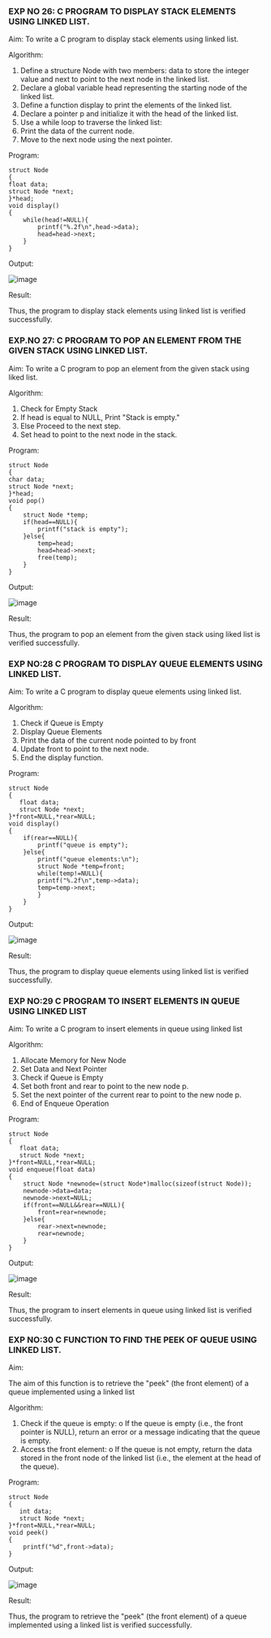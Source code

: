 ### EXP NO 26: C PROGRAM TO DISPLAY STACK ELEMENTS USING LINKED LIST.

Aim:
To write a C program to display stack elements using linked list.

Algorithm:

1.	Define a structure Node with two members: data to store the integer value and next to point to the next node in the linked list.
2.	Declare a global variable head representing the starting node of the linked list.
3.	Define a function display to print the elements of the linked list.
4.	Declare a pointer p and initialize it with the head of the linked list.
5.	Use a while loop to traverse the linked list:
6.	Print the data of the current node.
7.	Move to the next node using the next pointer.
 
Program:

```
struct Node   
{  
float data;  
struct Node *next;  
}*head;  
void display()  
{  
    while(head!=NULL){
        printf("%.2f\n",head->data);
        head=head->next;
    }
}
```

Output:

![image](https://github.com/user-attachments/assets/d13163b6-c0eb-4a96-9584-2972b21ec838)



Result:

Thus, the program to display stack elements using linked list is verified successfully. 



### EXP.NO 27: C PROGRAM TO POP AN ELEMENT FROM THE GIVEN STACK USING LINKED LIST.

Aim:
To write a C program to pop an element from the given stack using liked list.

Algorithm:

1.	Check for Empty Stack
2.	If head is equal to NULL, Print "Stack is empty."
3.	Else Proceed to the next step.
4.	Set head to point to the next node in the stack.
 
Program:

```
struct Node   
{  
char data;  
struct Node *next;  
}*head;  
void pop()  
{ 
    struct Node *temp;
    if(head==NULL){
        printf("stack is empty");
    }else{
        temp=head;
        head=head->next;
        free(temp);
    }
}
```

Output:

![image](https://github.com/user-attachments/assets/455fdb8b-4964-4cf2-8d10-5e0e4bc5488b)


Result:

Thus, the program to pop an element from the given stack using liked list is verified successfully.

 
### EXP NO:28 C PROGRAM TO DISPLAY QUEUE ELEMENTS USING LINKED LIST.

Aim:
To write a C program to display queue elements using linked list.

Algorithm:

1.	Check if Queue is Empty
2.	Display Queue Elements
3.	Print the data of the current node pointed to by front
4.	Update front to point to the next node.
5.	End the display function.
 
Program:

```
struct Node
{
   float data;
   struct Node *next;
}*front=NULL,*rear=NULL;
void display()
{
    if(rear==NULL){
        printf("queue is empty");
    }else{
        printf("queue elements:\n");
        struct Node *temp=front;
        while(temp!=NULL){
        printf("%.2f\n",temp->data);
        temp=temp->next;
        }
    }
}
```

Output:

![image](https://github.com/user-attachments/assets/5c894f77-4bc1-4745-b8d3-b328d6a325fe)


Result:

Thus, the program to display queue elements using linked list is verified successfully.


### EXP NO:29 C PROGRAM TO INSERT ELEMENTS IN QUEUE USING LINKED LIST

Aim:
To write a C program to insert elements in queue using linked list

Algorithm:

1.	Allocate Memory for New Node
2.	Set Data and Next Pointer
3.	Check if Queue is Empty
4.	Set both front and rear to point to the new node p.
5.	Set the next pointer of the current rear to point to the new node p.
6.	End of Enqueue Operation
 
Program:

```
struct Node
{
   float data;
   struct Node *next;
}*front=NULL,*rear=NULL;
void enqueue(float data)
{
    struct Node *newnode=(struct Node*)malloc(sizeof(struct Node));
    newnode->data=data;
    newnode->next=NULL;
    if(front==NULL&&rear==NULL){
        front=rear=newnode;
    }else{
        rear->next=newnode;
        rear=newnode;
    }
}
```

Output:

![image](https://github.com/user-attachments/assets/becc16c2-d7d8-4be9-9350-1d3de1bd6f48)


Result:

Thus, the program to insert elements in queue using linked list is verified successfully.



### EXP NO:30 C FUNCTION TO FIND THE PEEK OF QUEUE USING LINKED LIST.


Aim:

The aim of this function is to retrieve the "peek" (the front element) of a queue implemented using a linked list

Algorithm:

1.	Check if the queue is empty:
o	If the queue is empty (i.e., the front pointer is NULL), return an error or a message indicating that the queue is empty.
2.	Access the front element:
o	If the queue is not empty, return the data stored in the front node of the linked list (i.e., the element at the head of the queue).

Program:

```
struct Node
{
   int data;
   struct Node *next;
}*front=NULL,*rear=NULL;
void peek()
{
    printf("%d",front->data);
}
```

Output:

![image](https://github.com/user-attachments/assets/43ccb30a-e707-4852-9994-4c210fa6a699)



Result:

Thus, the program to retrieve the "peek" (the front element) of a queue implemented using a linked list is verified successfully.
